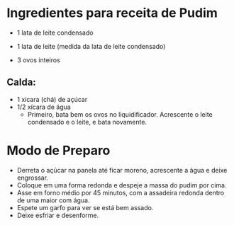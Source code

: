 # Ingredientes para receita de Pudim

- 1 lata de leite condensado

- 1 lata de leite (medida da lata de leite condensado)

- 3 ovos inteiros

  

## Calda:

- 1 xícara (chá) de açúcar
- 1/2 xícara de água
  - Primeiro, bata bem os ovos no liquidificador. Acrescente o leite condensado e o leite, e bata novamente.



# Modo de Preparo

- Derreta o açúcar na panela até ficar moreno, acrescente a água e deixe engrossar.
- Coloque em uma forma redonda e despeje a massa do pudim por cima.
- Asse em forno médio por 45 minutos, com a assadeira redonda dentro de uma maior com água.
- Espete um garfo para ver se está bem assado.
- Deixe esfriar e desenforme.